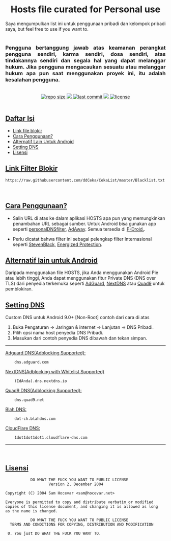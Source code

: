 <div align="center">
  <h1>Hosts file curated for Personal use</h1> 
</div>

<div align="justify">
Saya mengumpulkan list ini untuk penggunaan pribadi dan kelompok pribadi saya, but feel free to use if you want to.
</div>
&nbsp;
<div align="justify">
   <h3>Pengguna bertanggung jawab atas keamanan perangkat pengguna sendiri, karma sendiri, dosa sendiri, atas tindakannya sendiri dan segala hal yang dapat melanggar hukum. Jika pengguna mengacaukan sesuatu atau melanggar hukum apa pun saat menggunakan proyek ini, itu adalah kesalahan pengguna.</h3>
</div>
&nbsp;
&nbsp;
<div align="center"> 
  <a href="https://github.com/ddCeka/CekaList" > 
    <img src="https://img.shields.io/github/repo-size/ddCeka/CekaList?label=Repo%20Size&color=black" alt="repo size" >
  <a/>
  <a href="https://github.com/ddCeka/CekaList/commits/master" > 
    <img src="https://img.shields.io/badge/Updated%20Hosts-15/Jun/2024-red" >
  <a/>
  <a href="https://github.com/ddCeka/CekaList/commits/master" > 
    <img src="https://img.shields.io/github/last-commit/ddCeka/CekaList?label=Last%20Commit" alt="last commit" >
  <a/>
  <a href="https://github.com/ddCeka/CekaList/commits/master" > 
    <img src="https://img.shields.io/badge/Maintained-yes-blue" >
  <a/>
  <a href="https://github.com/ddCeka/CekaList/blob/master/LICENSE" > 
    <img src="https://img.shields.io/github/license/ddCeka/CekaList?label=License&color=lightblue" alt="license" >
  <a/>
</div>
&nbsp;
&nbsp;


## <ins>Daftar Isi</ins>

- [Link file blokir](#link-filter-blokir)
- [Cara Penggunaan?](#cara-penggunaan)
- [Alternatif Lain Untuk Android](#alternatif-lain-untuk-android)
- [Setting DNS](#setting-dns)
- [Lisensi](#lisensi)
&nbsp;

## <ins>Link Filter Blokir</ins>

`https://raw.githubusercontent.com/ddCeka/CekaList/master/Blacklist.txt`

&nbsp;

## <ins>Cara Penggunaan?</ins>

- Salin URL di atas ke dalam aplikasi HOSTS apa pun yang memungkinkan penambahan URL sebagai sumber. Untuk Android bisa gunakan app seperti [personalDNSfilter](https://f-droid.org/en/packages/dnsfilter.android/), [AdAway](https://f-droid.org/en/packages/org.adaway/).  Semua tersedia di [F-Droid.](https://www.f-droid.org/).

- Perlu dicatat bahwa filter ini sebagai pelengkap filter Internasional seperti [StevenBlack](https://github.com/StevenBlack/hosts), [Energized Protection](https://github.com/EnergizedProtection/block).
&nbsp;

## <ins>Alternatif lain untuk Android</ins>

Daripada menggunakan file HOSTS, jika Anda menggunakan Android Pie atau lebih tinggi, Anda dapat menggunakan fitur Private DNS (DNS over TLS) dari penyedia terkemuka seperti [AdGuard](https://adguard.com/en/download.html), [NextDNS](https://play.google.com/store/apps/details?id=io.nextdns.NextDNS&hl=en_IE&referrer=utm_source%3Dgoogle%26utm_medium%3Dorganic%26utm_term%3Dnextdns+android) atau [Quad9](https://play.google.com/store/apps/details?id=com.quad9.aegis&utm_campaign=quad9-blog&pcampaignid=MKT-Other-global-all-co-prtnr-py-PartBadge-Mar2515-1) untuk pemblokiran.
&nbsp;

## <ins>Setting DNS</ins>

Custom DNS untuk Android 9.0+ [Non-Root] contoh dari cara di atas
 1. Buka Pengaturan => Jaringan & internet => Lanjutan => DNS Pribadi.
 2. Pilih opsi nama host penyedia DNS Pribadi.
 3. Masukan dari contoh penyedia DNS dibawah dan tekan simpan.
---
[Adguard DNS(Adblocking Supported):](https://adguard.com/en/adguard-dns/overview.html)
```
	dns.adguard.com
```
[NextDNS(Adblocking with Whitelist Supported)](https://help.nextdns.io/t/m1hmv0k/which-setup-type-to-use)
```
	(IdAnda).dns.nextdns.io
```
[Quad9 DNS(Adblocking Supported):](https://support.quad9.net/hc/en-us/articles/360046736911-Configure-Android-to-use-Private-DNS-feature-with-Quad9)
```
	dns.quad9.net
```
[Blah DNS:](https://github.com/ookangzheng/blahdns)
```
	dot-ch.blahdns.com
```
[CloudFlare DNS:](https://www.cloudflare.com/en-gb/learning/dns/what-is-1.1.1.1)
```
	1dot1dot1dot1.cloudflare-dns.com
```
---
&nbsp;

## <ins>Lisensi</ins>

```
           DO WHAT THE FUCK YOU WANT TO PUBLIC LICENSE
                   Version 2, December 2004
 
Copyright (C) 2004 Sam Hocevar <sam@hocevar.net>

Everyone is permitted to copy and distribute verbatim or modified
copies of this license document, and changing it is allowed as long
as the name is changed.
 
           DO WHAT THE FUCK YOU WANT TO PUBLIC LICENSE
  TERMS AND CONDITIONS FOR COPYING, DISTRIBUTION AND MODIFICATION

 0. You just DO WHAT THE FUCK YOU WANT TO.
```

